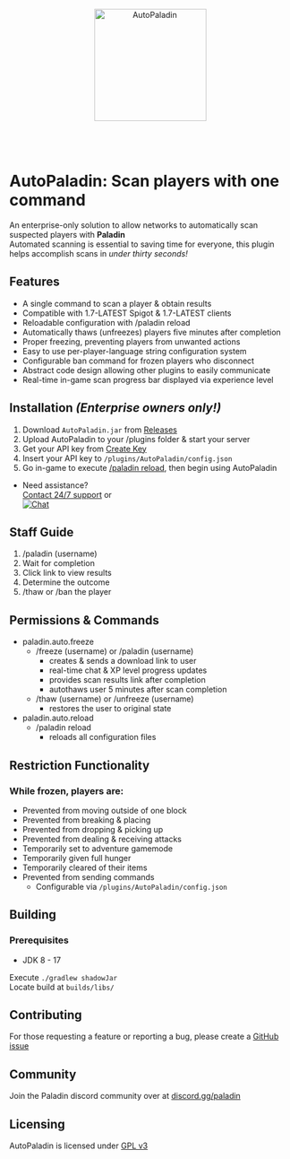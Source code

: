 <br/>
<a href="https://pld.ac" target="blank_">
    <center><img height="200" alt="AutoPaladin" src="https://cdn.paladin.ac/paladin.svg"/></center>
</a>
<br/> 
<br>
<br>

# <b>AutoPaladin</b>: Scan players with one command
An enterprise-only solution to allow networks to automatically scan suspected players with <b>Paladin</b> <br>
Automated scanning is essential to saving time for everyone, this plugin helps accomplish scans in <i>under thirty seconds!</i>

## <b>Features</b>
- A single command to scan a player & obtain results
- Compatible with 1.7-LATEST Spigot & 1.7-LATEST clients
- Reloadable configuration with /paladin reload
- Automatically thaws (unfreezes) players five minutes after completion
- Proper freezing, preventing players from unwanted actions
- Easy to use per-player-language string configuration system
- Configurable ban command for frozen players who disconnect
- Abstract code design allowing other plugins to easily communicate
- Real-time in-game scan progress bar displayed via experience level

## <b>Installation <i>(Enterprise owners only!)</i></b>
1. Download `AutoPaladin.jar` from [Releases](https://github.com/MoneliteOy/AutoPaladin/releases/latest)<br>
2. Upload AutoPaladin to your /plugins folder & start your server<br>
3. Get your API key from [Create Key](https://dash.paladin.ac/api)<br>
4. Insert your API key to `/plugins/AutoPaladin/config.json`<br>
5. Go in-game to execute <u>/paladin reload</u>, then begin using AutoPaladin<br>
- Need assistance?<br>
    [Contact 24/7 support](https://pld.ac/support) or <br>
        [![Chat](https://img.shields.io/badge/chat-Discord%20Tickets-brightred?style=flat&label=Contact%20us%20via&color=%321a)](https://pld.ac/discord) <br>

## <b>Staff Guide</b>
1. /paladin (username)
2. Wait for completion
3. Click link to view results
4. Determine the outcome
5. /thaw or /ban the player

## <b>Permissions & Commands</b>
- paladin.auto.freeze
    - /freeze (username) or /paladin (username)
        - creates & sends a download link to user
        - real-time chat & XP level progress updates
        - provides scan results link after completion
        - autothaws user 5 minutes after scan completion
    - /thaw (username) or /unfreeze (username)
        - restores the user to original state
- paladin.auto.reload
    - /paladin reload
        - reloads all configuration files

## <b>Restriction Functionality</b>
### <b>While frozen, players are:</b>
- Prevented from moving outside of one block
- Prevented from breaking & placing
- Prevented from dropping & picking up
- Prevented from dealing & receiving attacks
- Temporarily set to adventure gamemode
- Temporarily given full hunger
- Temporarily cleared of their items
- Prevented from sending commands
    - Configurable via `/plugins/AutoPaladin/config.json`

## <b>Building</b>
### Prerequisites
 - JDK 8 - 17

Execute `./gradlew shadowJar` <br>
Locate build at `builds/libs/`

## <b>Contributing</b>
For those requesting a feature or reporting a bug, please create a [GitHub issue](https://github.com/MoneliteOy/AutoPaladin/issues/new)

## <b>Community</b>
Join the Paladin discord community over at [discord.gg/paladin](https://pld.ac/discord)

## <b>Licensing</b>
AutoPaladin is licensed under [GPL v3](https://github.com/MoneliteOy/AutoPaladin/blob/master/LICENSE)
